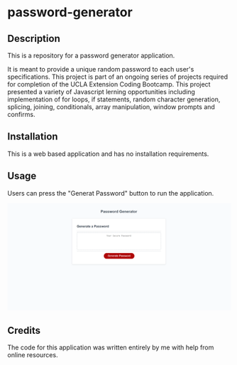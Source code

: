 # password-generator

## Description
This is a repository for a password generator application.

It is meant to provide a unique random password to each user's specifications. 
This project is part of an ongoing series of projects required for completion of the UCLA Extension Coding Bootcamp.
This project presented a variety of Javascript lerning opportunities including implementation of for loops, if statements, random character generation, splicing, joining, conditionals, array manipulation, window prompts and confirms.

## Installation

This is a web based application and has no installation requirements. 

## Usage

Users can press the "Generat Password" button to run the application.

![password generator app screenshot](/screenshot.PNG)

## Credits
The code for this application was written entirely by me with help from online resources. 